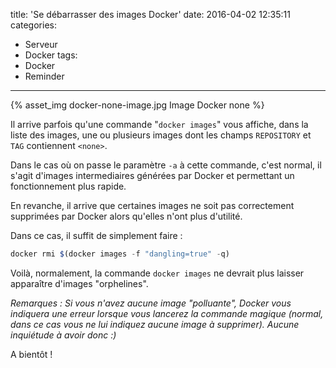 title: 'Se débarrasser des images <none> Docker'
date: 2016-04-02 12:35:11
categories:
- Serveur
- Docker
tags:
- Docker
- Reminder
---
{% asset_img docker-none-image.jpg Image Docker none %}

Il arrive parfois qu'une commande "`docker images`" vous affiche, dans la liste des images, une ou plusieurs images dont les champs `REPOSITORY` et `TAG` contiennent `<none>`.
<!-- more -->

Dans le cas où on passe le paramètre `-a` à cette commande, c'est normal, il s'agit d'images intermediaires générées par Docker et permettant un fonctionnement plus rapide.

En revanche, il arrive que certaines images ne soit pas correctement supprimées par Docker alors qu'elles n'ont plus d'utilité.

Dans ce cas, il suffit de simplement faire&nbsp;:

  ```javascript
  docker rmi $(docker images -f "dangling=true" -q)
  ```

Voilà, normalement, la commande `docker images` ne devrait plus laisser apparaître d'images "orphelines".

_Remarques&nbsp;: Si vous n'avez aucune image "polluante", Docker vous indiquera une erreur lorsque vous lancerez la commande magique (normal, dans ce cas vous ne lui indiquez aucune image à supprimer). Aucune inquiétude à avoir donc :)_

A bientôt&nbsp;!